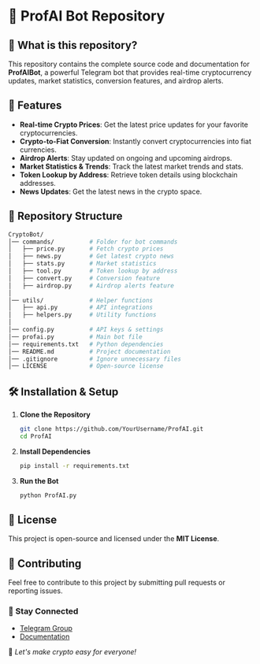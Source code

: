 # 📌 ProfAI Bot Repository

## 🔹 What is this repository?
This repository contains the complete source code and documentation for **ProfAIBot**, a powerful Telegram bot that provides real-time cryptocurrency updates, market statistics, conversion features, and airdrop alerts.

## 🚀 Features
- **Real-time Crypto Prices**: Get the latest price updates for your favorite cryptocurrencies.
- **Crypto-to-Fiat Conversion**: Instantly convert cryptocurrencies into fiat currencies.
- **Airdrop Alerts**: Stay updated on ongoing and upcoming airdrops.
- **Market Statistics & Trends**: Track the latest market trends and stats.
- **Token Lookup by Address**: Retrieve token details using blockchain addresses.
- **News Updates**: Get the latest news in the crypto space.

## 📂 Repository Structure
```bash
CryptoBot/
│── commands/          # Folder for bot commands
│   ├── price.py       # Fetch crypto prices
│   ├── news.py        # Get latest crypto news
│   ├── stats.py       # Market statistics
│   ├── tool.py        # Token lookup by address
│   ├── convert.py     # Conversion feature
│   ├── airdrop.py     # Airdrop alerts feature
│
│── utils/             # Helper functions
│   ├── api.py         # API integrations
│   ├── helpers.py     # Utility functions
│
│── config.py          # API keys & settings
│── profai.py          # Main bot file
│── requirements.txt   # Python dependencies
│── README.md          # Project documentation
│── .gitignore         # Ignore unnecessary files
│── LICENSE            # Open-source license
```

## 🛠️ Installation & Setup
1. **Clone the Repository**  
   ```bash
   git clone https://github.com/YourUsername/ProfAI.git
   cd ProfAI
   ```

2. **Install Dependencies**  
   ```bash
   pip install -r requirements.txt
   ```

3. **Run the Bot**  
   ```bash
   python ProfAI.py
   ```

## 📜 License
This project is open-source and licensed under the **MIT License**.

## 🤝 Contributing
Feel free to contribute to this project by submitting pull requests or reporting issues.

### 🌟 Stay Connected
- [Telegram Group](https://t.me/ProfAI_Community)
- [Documentation](https://profai-docs.gitbook.io/profai-docs)

🚀 *Let's make crypto easy for everyone!*

